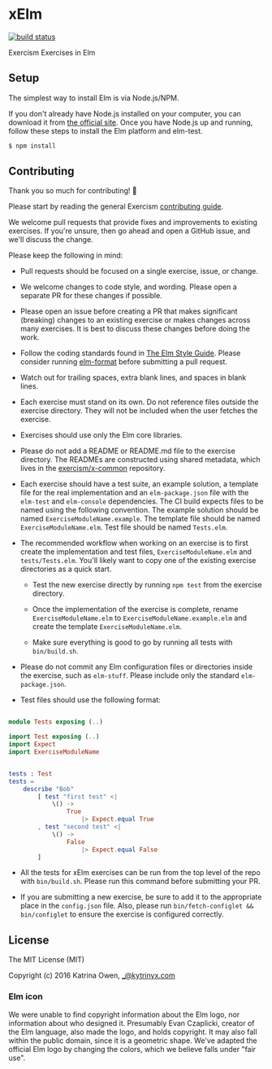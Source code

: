 # xElm
[![build status](https://travis-ci.org/exercism/xelm.svg?branch=master)](https://travis-ci.org/exercism/xelm)

Exercism Exercises in Elm

## Setup

The simplest way to install Elm is via Node.js/NPM.

If you don't already have Node.js installed on your computer, you can download it from [the official site](https://nodejs.org/). Once you have Node.js up and running, follow these steps to install the Elm platform and elm-test.

```bash
$ npm install
```

## Contributing

Thank you so much for contributing! :tada:

Please start by reading the general Exercism [contributing guide](https://github.com/exercism/x-api/blob/master/CONTRIBUTING.md#the-exercise-data).

We welcome pull requests that provide fixes and improvements to existing exercises. If you're unsure, then go ahead and open a GitHub issue, and we'll discuss the change.

Please keep the following in mind:

- Pull requests should be focused on a single exercise, issue, or change.

- We welcome changes to code style, and wording. Please open a separate PR for these changes if possible.

- Please open an issue before creating a PR that makes significant (breaking) changes to an existing exercise or makes changes across many exercises. It is best to discuss these changes before doing the work.

- Follow the coding standards found in [The Elm Style Guide](http://elm-lang.org/docs/style-guide). Please consider running [elm-format](https://github.com/avh4/elm-format) before submitting a pull request.

- Watch out for trailing spaces, extra blank lines, and spaces in blank lines.

- Each exercise must stand on its own. Do not reference files outside the exercise directory. They will not be included when the user fetches the exercise.

- Exercises should use only the Elm core libraries.

- Please do not add a README or README.md file to the exercise directory. The READMEs are constructed using shared metadata, which lives in the
[exercism/x-common](https://github.com/exercism/x-common) repository.

- Each exercise should have a test suite, an example solution, a template file for the real implementation and an `elm-package.json` file with the `elm-test` and `elm-console` dependencies. The CI build expects files to be named using the following convention. The example solution should be named `ExerciseModuleName.example`. The template file should be named `ExerciseModuleName.elm`. Test file should be named `Tests.elm`.

- The recommended workflow when working on an exercise is to first create the implementation and test files, `ExerciseModuleName.elm` and `tests/Tests.elm`. You'll likely want to copy one of the existing exercise directories as a quick start.
  - Test the new exercise directly by running `npm test` from the exercise directory.

  - Once the implementation of the exercise is complete, rename `ExerciseModuleName.elm` to `ExerciseModuleName.example.elm` and create the template `ExerciseModuleName.elm`.

  - Make sure everything is good to go by running all tests with `bin/build.sh`.

- Please do not commit any Elm configuration files or directories inside the exercise, such as `elm-stuff`. Please include only the standard `elm-package.json`.

- Test files should use the following format:

```elm

module Tests exposing (..)

import Test exposing (..)
import Expect
import ExerciseModuleName


tests : Test
tests =
    describe "Bob"
        [ test "first test" <|
            \() ->
                True
                    |> Expect.equal True
        , test "second test" <|
            \() ->
                False
                    |> Expect.equal False
        ]
```

 - All the tests for xElm exercises can be run from the top level of the repo with `bin/build.sh`. Please run this command before submitting your PR.

 - If you are submitting a new exercise, be sure to add it to the appropriate place in the `config.json` file. Also, please run `bin/fetch-configlet && bin/configlet` to ensure the exercise is configured correctly.

## License

The MIT License (MIT)

Copyright (c) 2016 Katrina Owen, _@kytrinyx.com

### Elm icon
We were unable to find copyright information about the Elm logo, nor information about who designed it. Presumably Evan Czaplicki, creator of the Elm language, also made the logo, and holds copyright. It may also fall within the public domain, since it is a geometric shape. We've adapted the official Elm logo by changing the colors, which we believe falls under "fair use".
